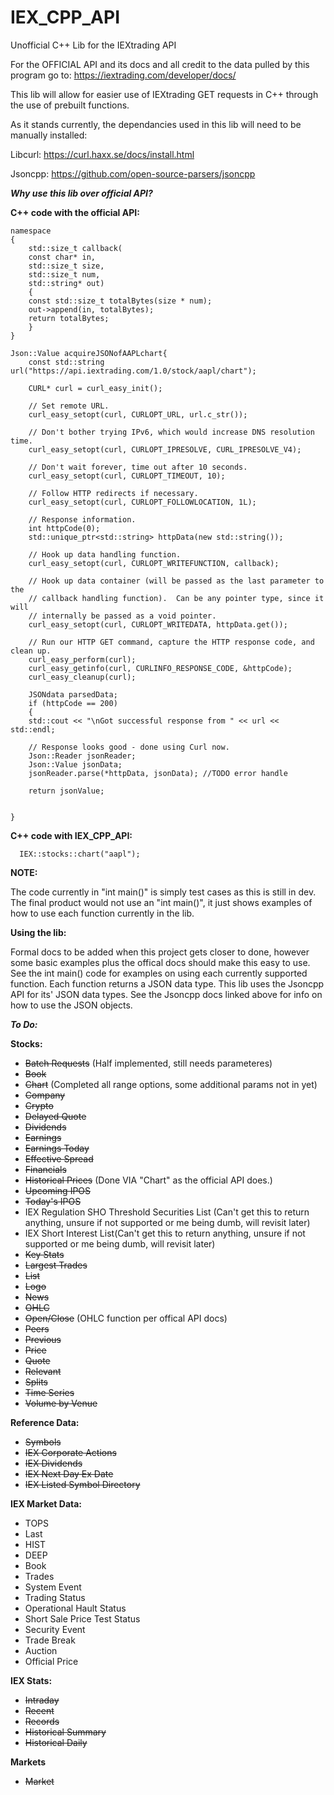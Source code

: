 # IEX_CPP_API
Unofficial C++ Lib for the IEXtrading API 

For the OFFICIAL API and its docs and  all credit to the data pulled by this program go to: https://iextrading.com/developer/docs/

This lib will allow for easier use of IEXtrading GET requests in C++ through the use of prebuilt functions. 

As it stands currently, the dependancies used in this lib will need to be manually installed:

Libcurl: https://curl.haxx.se/docs/install.html

Jsoncpp: https://github.com/open-source-parsers/jsoncpp

**_Why use this lib over official API?_**

   **C++ code with the official API:**
    
    namespace
    {
        std::size_t callback(
        const char* in,
        std::size_t size,
        std::size_t num,
        std::string* out)
        {
        const std::size_t totalBytes(size * num);
        out->append(in, totalBytes);
        return totalBytes;
        }
    }

    Json::Value acquireJSONofAAPLchart{
        const std::string url("https://api.iextrading.com/1.0/stock/aapl/chart");
        
        CURL* curl = curl_easy_init();
        
        // Set remote URL.
        curl_easy_setopt(curl, CURLOPT_URL, url.c_str());
        
        // Don't bother trying IPv6, which would increase DNS resolution time.
        curl_easy_setopt(curl, CURLOPT_IPRESOLVE, CURL_IPRESOLVE_V4);
        
        // Don't wait forever, time out after 10 seconds.
        curl_easy_setopt(curl, CURLOPT_TIMEOUT, 10);
        
        // Follow HTTP redirects if necessary.
        curl_easy_setopt(curl, CURLOPT_FOLLOWLOCATION, 1L);
        
        // Response information.
        int httpCode(0);
        std::unique_ptr<std::string> httpData(new std::string());
        
        // Hook up data handling function.
        curl_easy_setopt(curl, CURLOPT_WRITEFUNCTION, callback);
        
        // Hook up data container (will be passed as the last parameter to the
        // callback handling function).  Can be any pointer type, since it will
        // internally be passed as a void pointer.
        curl_easy_setopt(curl, CURLOPT_WRITEDATA, httpData.get());
        
        // Run our HTTP GET command, capture the HTTP response code, and clean up.
        curl_easy_perform(curl);
        curl_easy_getinfo(curl, CURLINFO_RESPONSE_CODE, &httpCode);
        curl_easy_cleanup(curl);
        
        JSONdata parsedData;
        if (httpCode == 200)
        {
        std::cout << "\nGot successful response from " << url << std::endl;
        
        // Response looks good - done using Curl now.  
        Json::Reader jsonReader;
        Json::Value jsonData;
        jsonReader.parse(*httpData, jsonData); //TODO error handle
        
        return jsonValue;
        
        
    }
   
   **C++ code with IEX_CPP_API:**
   
      IEX::stocks::chart("aapl");


**NOTE:**

The code currently in "int main()" is simply test cases as this is still in dev. The final product would not use an "int main()", it just shows examples of how to use each function currently in the lib. 

**Using the lib:**

Formal docs to be added when this project gets closer to done, however some basic examples plus the offical docs should make this easy to use. See the int main() code for examples on using each currently supported function. Each function returns a JSON data type. This lib uses the Jsoncpp API for its' JSON data types. See the Jsoncpp docs linked above for info on how to use the JSON objects. 



**_To Do:_**

**Stocks:**
 - ~~Batch Requests~~ (Half implemented, still needs parameteres)
 - ~~Book~~
 - ~~Chart~~ (Completed all range options, some additional params not in yet)
 - ~~Company~~
 - ~~Crypto~~
 - ~~Delayed Quote~~
 - ~~Dividends~~
 - ~~Earnings~~
 - ~~Earnings Today~~
 - ~~Effective Spread~~
 - ~~Financials~~
 - ~~Historical Prices~~ (Done VIA "Chart" as the official API does.)
 - ~~Upcoming IPOS~~
 - ~~Today's IPOS~~
 - IEX Regulation SHO Threshold Securities List (Can't get this to return anything, unsure if not supported or me being dumb, will revisit later)
 - IEX Short Interest List(Can't get this to return anything, unsure if not supported or me being dumb, will revisit later)
 - ~~Key Stats~~
 - ~~Largest Trades~~
 - ~~List~~
 - ~~Logo~~
 - ~~News~~
 - ~~OHLC~~
 - ~~Open/Close~~ (OHLC function per offical API docs)
 - ~~Peers~~
 - ~~Previous~~
 - ~~Price~~
 - ~~Quote~~
 - ~~Relevant~~
 - ~~Splits~~
 - ~~Time Series~~
 - ~~Volume by Venue~~

**Reference Data:**
 - ~~Symbols~~
 - ~~IEX Corporate Actions~~
 - ~~IEX Dividends~~
 - ~~IEX Next Day Ex Date~~
 - ~~IEX Listed Symbol Directory~~

**IEX Market Data:**
 - TOPS
 - Last
 - HIST
 - DEEP
 - Book
 - Trades
 - System Event
 - Trading Status
 - Operational Hault Status
 - Short Sale Price Test Status
 - Security Event
 - Trade Break
 - Auction 
 - Official Price
  
**IEX Stats:**
 - ~~Intraday~~
 - ~~Recent~~
 - ~~Records~~
 - ~~Historical Summary~~
 - ~~Historical Daily~~
  
**Markets**
 - ~~Market~~
